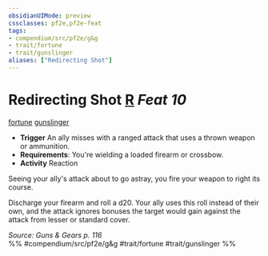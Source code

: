```yaml
---
obsidianUIMode: preview
cssclasses: pf2e,pf2e-feat
tags:
- compendium/src/pf2e/g&g
- trait/fortune
- trait/gunslinger
aliases: ["Redirecting Shot"]
---
```

# Redirecting Shot  [R](rules/core-rulebook/chapter-9-playing-the-game.md#Actions "Reaction") *Feat 10*  
[fortune](rules/traits/fortune.md "Fortune Effect Trait")  [gunslinger](rules/traits/gunslinger-g-g.md "Gunslinger Class Trait")  

- **Trigger** An ally misses with a ranged attack that uses a thrown weapon or ammunition.
- **Requirements**: You're wielding a loaded firearm or crossbow.
- **Activity** Reaction

Seeing your ally's attack about to go astray, you fire your weapon to right its course.

Discharge your firearm and roll a d20. Your ally uses this roll instead of their own, and the attack ignores bonuses the target would gain against the attack from lesser or standard cover.

*Source: Guns & Gears p. 116*  
%% #compendium/src/pf2e/g&g #trait/fortune #trait/gunslinger %%
